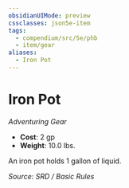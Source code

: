 ```yaml
---
obsidianUIMode: preview
cssclasses: json5e-item
tags:
  - compendium/src/5e/phb
  - item/gear
aliases:
  - Iron Pot
---
```

# Iron Pot
*Adventuring Gear*  

- **Cost**: 2 gp
- **Weight**: 10.0 lbs.

An iron pot holds 1 gallon of liquid.

*Source: SRD / Basic Rules*